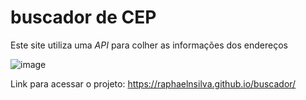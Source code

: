 # buscador de CEP

Este site utiliza uma *API* para colher as informações dos endereços

![image](https://github.com/raphaelnsilva/buscador/assets/129803784/73c21350-ee5a-4015-a754-ed5cc26772bd)

Link para acessar o projeto: https://raphaelnsilva.github.io/buscador/
